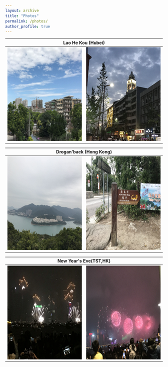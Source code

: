 ```yaml
---
layout: archive
title: "Photos"
permalink: /photos/
author_profile: true
---
```

<table>
    <thead>
        <tr>
            <th colspan="2">Lao He Kou (Hubei)</th>
        </tr>
    </thead>
    <tbody>
        <tr>
          <td valign="top"><img src='/images/老河口1.jpg' alt="Lao He Kou1" width=250 height=300/></td>
          <td valign="top"><img src='/images/老河口2.jpg' alt="Lao He Kou2" width=250 height=300/></td>
        </tr>
    </tbody>
</table>

<table>
    <thead>
        <tr>
            <th colspan="2">Drogan'back (Hong Kong)</th>
        </tr>
    </thead>
    <tbody>
        <tr>
          <td valign="top"><img src='/images/龙脊1.jpg' alt="Lao He Kou1" width=250 height=300/></td>
          <td valign="top"><img src='/images/龙脊2.jpg' alt="Lao He Kou2" width=250 height=300/></td>
        </tr>
    </tbody>
</table>


<table>
    <thead>
        <tr>
            <th colspan="2">New Year's Eve(TST,HK)</th>
        </tr>
    </thead>
    <tbody>
        <tr>
          <td valign="top"><img src='/images/NewYearEve1.jpg' width=250 height=300/></td>
          <td valign="top"><img src='/images/NewYearEve2.jpg' width=250 height=300/></td>
        </tr>
    </tbody>
</table>



